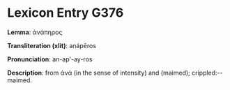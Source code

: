 # Lexicon Entry G376

**Lemma**: ἀνάπηρος

**Transliteration (xlit)**: anápēros

**Pronunciation**: an-ap'-ay-ros

**Description**:
from ἀνά (in the sense of intensity) and  (maimed); crippled:--maimed.

